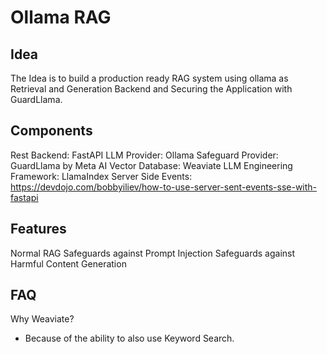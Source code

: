 # Ollama RAG

## Idea

The Idea is to build a production ready RAG system using ollama as Retrieval and Generation Backend and Securing the Application with GuardLlama.

## Components

Rest Backend: FastAPI
LLM Provider: Ollama
Safeguard Provider: GuardLlama by Meta AI
Vector Database: Weaviate
LLM Engineering Framework: LlamaIndex
Server Side Events: https://devdojo.com/bobbyiliev/how-to-use-server-sent-events-sse-with-fastapi

## Features

Normal RAG
Safeguards against Prompt Injection
Safeguards against Harmful Content Generation

## FAQ

Why Weaviate?
- Because of the ability to also use Keyword Search.
